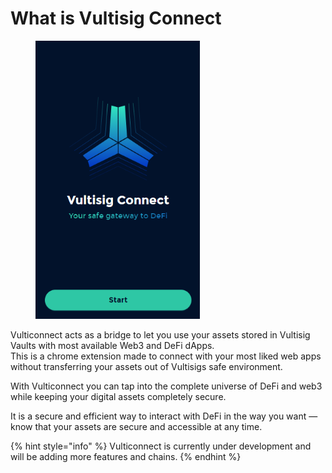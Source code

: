 # What is Vultisig Connect

<figure><img src="../.gitbook/assets/image.png" alt="" width="263"><figcaption></figcaption></figure>

Vulticonnect acts as a bridge to let you use your assets stored in Vultisig Vaults with most available Web3 and DeFi dApps.\
This is a chrome extension made to connect with your most liked web apps without transferring your assets out of Vultisigs safe environment.

With Vulticonnect you can tap into the complete universe of DeFi and web3 while keeping your digital assets completely secure.&#x20;

It is a secure and efficient way to interact with DeFi in the way you want — know that your assets are secure and accessible at any time.

{% hint style="info" %}
Vulticonnect is currently under development and will be adding more features and chains.
{% endhint %}
